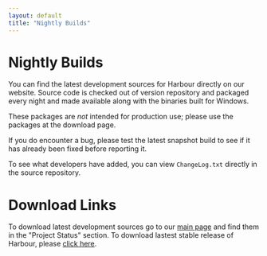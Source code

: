 ```yaml
---
layout: default
title: "Nightly Builds"
---
```


# Nightly Builds

You can find the latest development sources for Harbour directly on our website.
Source code is checked out of version repository and packaged every night and
made available along with the binaries built for Windows.

These packages are _not_ intended for production use; please use the packages
at the download page.

If you do encounter a bug, please test the latest snapshot build to see if it
has already been fixed before reporting it.

To see what developers have added, you can view `ChangeLog.txt` directly in
the source repository.

# Download Links

To download latest development sources go to our [main page](index.html)
and find them in the "Project Status" section. To download lastest stable
release of Harbour, please
[click here](https://sourceforge.net/projects/harbour-project/files/).
